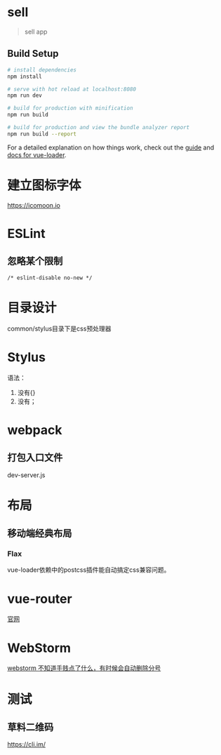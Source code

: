 # sell

> sell app

## Build Setup

```bash
# install dependencies
npm install

# serve with hot reload at localhost:8080
npm run dev

# build for production with minification
npm run build

# build for production and view the bundle analyzer report
npm run build --report
```

For a detailed explanation on how things work, check out the [guide](http://vuejs-templates.github.io/webpack/) and [docs for vue-loader](http://vuejs.github.io/vue-loader).

# 建立图标字体

https://icomoon.io

# ESLint

## 忽略某个限制

```vue
/* eslint-disable no-new */
```

# 目录设计

common/stylus目录下是css预处理器

# Stylus

语法：

1. 没有{}
2. 没有；

# webpack

## 打包入口文件

dev-server.js

# 布局

## 移动端经典布局

### Flax

vue-loader依赖中的postcss插件能自动搞定css兼容问题。

# vue-router

[官网](https://router.vuejs.org/zh/)

# WebStorm

[webstorm 不知道手贱点了什么，有时候会自动删除分号](https://segmentfault.com/q/1010000009184137)

# 测试

## 草料二维码

https://cli.im/